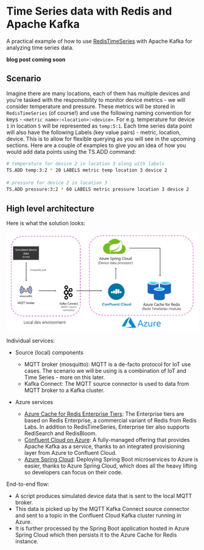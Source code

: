 # Time Series data with Redis and Apache Kafka

A practical example of how to use [RedisTimeSeries](https://redisearch.io/) with Apache Kafka for analyzing time series data.

**blog post coming soon**

## Scenario

Imagine there are many locations, each of them has multiple devices and you're tasked with the responsibility to monitor device metrics - we will consider temperature and pressure. These metrics will be stored in `RedisTimeSeries` (of course!) and use the following naming convention for keys - `<metric name>:<location>:<device>`. For e.g. temperature for device `1` in location `5` will be represented as `temp:5:1`. Each time series data point will also have the following Labels (key value pairs) - metric, location, device. This is to allow for flexible querying as you will see in the upcoming sections.
Here are a couple of examples to give you an idea of how you would add data points using the TS.ADD command:

```bash
# temperature for device 2 in location 3 along with labels
TS.ADD temp:3:2 * 20 LABELS metric temp location 3 device 2

# pressure for device 2 in location 3
TS.ADD pressure:3:2 * 60 LABELS metric pressure location 3 device 2
```

## High level architecture

Here is what the solution looks:

![](images/architecture_2.png)

Individual services:

- Source (local) components
    - MQTT broker (mosquitto): MQTT is a de-facto protocol for IoT use cases. The scenario we will be using is a combination of IoT and Time Series - more on this later.
    - Kafka Connect: The MQTT source connector is used to data from MQTT broker to a Kafka cluster.
    
- Azure services
    - [Azure Cache for Redis Enterprise Tiers](https://docs.microsoft.com/azure/azure-cache-for-redis/quickstart-create-redis-enterprise?WT.mc_id=data-17927-abhishgu): The Enterprise tiers are based on Redis Enterprise, a commercial variant of Redis from Redis Labs. In addition to RedisTimeSeries, Enterprise tier also supports RediSearch and RedisBloom.
    - [Confluent Cloud on Azure](https://docs.microsoft.com/azure/partner-solutions/apache-kafka-confluent-cloud/overview?WT.mc_id=data-17927-abhishgu): A fully-managed offering that provides Apache Kafka as a service, thanks to an integrated provisioning layer from Azure to Confluent Cloud.
    - [Azure Spring Cloud](https://docs.microsoft.com/azure/spring-cloud/?WT.mc_id=data-17927-abhishgu): Deploying Spring Boot microservices to Azure is easier, thanks to Azure Spring Cloud, which does all the heavy lifting so developers can focus on their code.

End-to-end flow:

- A script produces simulated device data that is sent to the local MQTT broker.
- This data is picked up by the MQTT Kafka Connect source connector and sent to a topic in the Confluent Cloud Kafka cluster running in Azure.
- It is further processed by the Spring Boot application hosted in Azure Spring Cloud which then persists it to the Azure Cache for Redis instance.